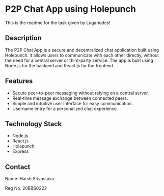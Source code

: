 # P2P Chat App using Holepunch

This is the readme for the task given by Luganodes!

## Description

The P2P Chat App is a secure and decentralized chat application built using Holepunch. It allows users to communicate with each other directly, without the need for a central server or third-party service. The app is built using Node.js for the backend and React.js for the frontend.

## Features

- Secure peer-to-peer messaging without relying on a central server.
- Real-time message exchange between connected peers.
- Simple and intuitive user interface for easy communication.
- Username entry for a personalized chat experience.

## Technology Stack

- Node.js
- React.js
- Holepunch
- Express


## Contact
Name: Harsh Srivastava

Reg No: 20BBS0222
